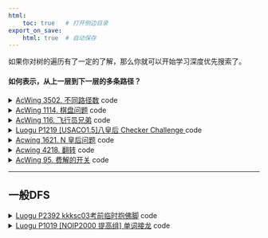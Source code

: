 ```yaml
---
html:
    toc: true   # 打开侧边目录
export_on_save:
    html: true  # 自动保存
---
```



如果你对树的遍历有了一定的了解，那么你就可以开始学习深度优先搜索了。


#### 如何表示，从上一层到下一层的多条路径？

<details><summary><a href="https://www.acwing.com/problem/content/3505/" target="_blank">AcWing 3502. 不同路径数</a> code</summary>

> `每次可以沿上下左右四个方向前进一步`意味着对于每个节点, 我们有四种选择
> 在代码中, 我们应该如何实现, 从 `{x,y}` -> `{x-1, y}` 这个点的操作呢
> 喜闻乐见的一种方式就是直接x-1, 但在比赛中, 我们常常通过一个 `dx[4], dy[4]` 数组来实现
> 可以模拟一下 `dx[4]={-1,0,1,0}, dy[4]={0,-1,0,1}`
> `nx = x + dx[0]`
> `ny = y + dy[0]` 
> 此时, 上下左右的转移就被我们写进了循环中, 大大减少了重复代码量

```cpp
#include <iostream>
#include <set>
using namespace std;

const int N=10;

int dxy[4][2]={ {-1,0}, {1,0}, {0,-1}, {0,1} };

set<int> cnt; 
int mp[N][N];
int n, m, k, res;

void dfs(int x, int y, int w){
    if(w > k){
        cnt.insert(res);
        return ;
    }
    
    for(int i=0; i<4; i++){
        int nx = x + dxy[i][0];
        int ny = y + dxy[i][1];
        
        if(nx>=1 && ny>=1 && nx<=n && ny<=m){
            res = res*10 + mp[nx][ny];   
            dfs(nx, ny, w+1);
            res /= 10;
        }
    }
}

int main(){
    cin>>n>>m>>k;
    for(int i=1; i<=n; i++)
        for(int j=1; j<=m; j++)
            scanf("%d", &mp[i][j]);
    
    for(int i=1; i<=n; i++)
        for(int j=1; j<=m; j++)
            dfs(i, j, 0);   // 位置以及当前位数
    
    cout<<cnt.size();
    
    return 0;
}
```
</details>


<details><summary><a href="https://www.acwing.com/problem/content/description/1116/" target="_blank">AcWing 1114. 棋盘问题</a> code</summary>

> 我们首先思考一下, 求方案数, 肯定是不能重复的
> 那么我们可以再回想一下, dfs的搜索方案会重复吗? 我们上一道一题的去重是为什么?
> 思考完, 考虑一下这道题如何解决(自己尝试写一个, 先把输入写了), 他的关键之处在于`要求摆放时任意的两个棋子不能放在棋盘中的同一行或者同一列`
> 画一个4*4的图就好理解了, 直接平板上画
> 这时候, 就可以引入另外一个东西了`used`数组

```cpp
#include <iostream>
#include <cstring>
using namespace std;

const int N = 10;

char a[N][N];
bool x[N], y[N];  // 该行, 列有没有使用  
int n, k, ans;

void dfs(int i, int w) {
    if (w == k) {
        ans++;
        return;
    }
    if (i > n) return;
    for (int j = 1; j <= n; j++)
        if (!x[i] && !y[j] && a[i][j] == '#') {
            x[i] = y[j] = 1;
            dfs(i + 1, w + 1);
            x[i] = y[j] = 0;
        }
    dfs(i + 1, w);

    return;
}

void solve() {
    while (cin >> n >> k) {
        if (n == -1 && k == -1) return;
        memset(x, 0, sizeof x);
        memset(y, 0, sizeof y);
        ans = 0;
        for (int i = 1; i <= n; i++)
            for (int j = 1; j <= n; j++)
                cin >> a[i][j];
        dfs(1, 0);
        cout << ans << "\n";
    }
    return;
}

int main() {
    solve();
    return 0;
}
```
</details>

<details><summary><a href="https://www.acwing.com/problem/content/description/118/" target="_blank">AcWing 116. 飞行员兄弟</a> code</summary>

```cpp
#define fst first
#define sed second

#include <iostream>
using namespace std;

typedef pair<int, int> PII;

int g[5][5]; // 需要将所有值变为 0  

PII step[100], ans[100];

bool check(){
    for(int i=1; i<=4; i++)
        for(int j=1; j<=4; j++)
            if(g[i][j])
                return 0;
    return 1;
}

void updata(){
    if(ans[0].fst < step[0].fst) return ;
    
    ans[0].fst=step[0].fst;
    for(int i=1; i<=step[0].fst; i++)
        ans[i].fst = step[i].fst,
        ans[i].sed = step[i].sed;
}

// 改变该点状态
void change(int x, int y){
    for(int i=1; i<=4; i++)
        g[x][i]^=1, g[i][y]^=1;
    g[x][y]^=1;
}

void dfs(int x, int y){
    
    // 到达边界
    if(x>4){
        // 如果结果合法（是解，但非最优）
        if ( check() )
        // 更新（如果是更优解，就更新）
            updata();
        // 结束
        return ;    
    }
    
    // 改变当前点状态
    change(x, y);
    // 更新答案
    step[0].fst++;
    step[ step[0].fst ] = {x, y};
    
    if(y==4)
        dfs(x+1, 1);
    else
        dfs(x, y+1);
    
    // 恢复现场
    change(x, y);
    step[0].fst--;
    
    if(y==4)
        dfs(x+1, 1);
    else
        dfs(x, y+1);
}

int main(){
    // 获取地图
    for(int i=1; i<=4; i++){
    for(int j=1; j<=4; j++){
        char c;
        scanf("%c", &c);
        if(c=='+') g[i][j]=1;
    }
    getchar();
    }
    
    ans[0].fst=99;
    
    // 枚举每个点的状态
    dfs(1,1);
    
    cout<<ans[0].fst<<endl;
    for(int i=1; i<=ans[0].fst; i++)
        cout<<ans[i].fst<<" "<<ans[i].sed<<endl;
    
    return 0;
}
```
</details>


<details><summary><a href="https://www.luogu.com.cn/problem/P1219" target="_blank">Luogu P1219 [USACO1.5]八皇后 Checker Challenge
</a> code</summary>

> 此题在上一题的基础上加入斜线

```cpp
#include <iostream>
#include <vector>
using namespace std;

const int N=50;

int cnt=0;  // 记录解的个数
vector<int> ans;
bool x[N], y[N], r[N], l[N];
int n;

void dfs(int c){    // 第几层
    if(ans.size() == n){
        if(++cnt<=3){
            for(auto i: ans) cout<<i<<" ";
            cout<<"\n";
        }
        return ;
    }

    for(int i=1; i<=n; i++)
        if(!x[c] && !y[i] && !r[i-c+10] && !l[i+c]){
            x[c] =   y[i] =   r[i-c+10] =   l[i+c] = 1;
            ans.push_back(i);
            dfs(c+1);
            x[c] =   y[i] =   r[i-c+10] =   l[i+c] = 0;
            ans.pop_back();
        }
}

int main(){
    cin>>n;
    dfs(1);
    cout<<cnt;
    return 0;
}
```
</details>

<details><summary><a href="https://www.acwing.com/problem/content/description/1623/" target="_blank">Acwing 1621. N 皇后问题</a> code</summary>

```cpp
#include <iostream>
#include <cstring>
using namespace std;

const int N=3000;

int x[N], y[N], r[N], l[N], a[N];

bool add(int i, int j){
    if(++x[i]!=1) return 0;
    if(++y[j]!=1) return 0; 
    if(++r[j-i+1000]!=1) return 0;
    if(++l[i+j]!=1) return 0;
    return 1;
}

void solve(){
    int n; cin>>n;
    memset(x, 0, sizeof x);
    memset(y, 0, sizeof y);
    memset(r, 0, sizeof r);
    memset(l, 0, sizeof l);
    for(int i=1; i<=n; i++) scanf("%d", a+i);

    for(int i=1; i<=n; i++)
        if( !add(i, a[i]) ){
            puts("NO");
            return ;
        }
    puts("YES");
    return ;
}

int main(){
    int T; cin>>T;
    while(T--) solve();
    return 0;
}
```
</details>

<details><summary><a href="https://www.acwing.com/problem/content/4221/" target="_blank">Acwing 4218. 翻转</a> code</summary>

```cpp
#include <iostream>
#include <cstring>
using namespace std;

const int N=20;

int g[N][N];
int bk[N][N];
int m, n;
string ans;
int anscnt=0x3f3f3f3f;

void cg(int x, int y){
    g[x][y] = g[x][y] ? 0: 1;
    g[x-1][y] = g[x-1][y] ? 0: 1;
    g[x+1][y] = g[x+1][y] ? 0: 1;
    g[x][y-1] = g[x][y-1] ? 0: 1;
    g[x][y+1] = g[x][y+1] ? 0: 1;
}

bool ck(){
    for(int j=1; j<=n; j++)
        if(g[m][j]) return 0;
    return 1;
}

void dfs(int u, string res, int cnt){
    if(u>n){
        memcpy(bk, g, sizeof bk);   // 备份一下
        
        for(int i=2; i<=m; i++)
            for(int j=1; j<=n; j++)
                if(g[i-1][j])
                    cg(i, j), res += "1", cnt++;
                else
                    res += "0";
        for(int j=1; j<=n; j++) res += "0";
        
        if(!ck()) {
            memcpy(g, bk, sizeof g);    // 恢复
            return ;
        }
        memcpy(g, bk, sizeof g);    // 恢复
        
        if(cnt < anscnt || ans=="" || res<ans) ans = res, anscnt = cnt; 
        return ;
    }
    
    dfs(u+1, res+"0", cnt);  // 不改变
    
    cg(1,u);  // 改变
    dfs(u+1, res+"1", cnt+1);
    cg(1,u);  // 恢复现场
}

int main(){
    cin>>m>>n;
    
    for(int i=1; i<=m; i++)
        for(int j=1; j<=n; j++)
            scanf("%d", &g[i][j]);
    
    dfs(1, "", 0); 
    
    
    int k=0;
    
    if(ans=="")cout<<"IMPOSSIBLE";
    
    for(int i=1; i<=m; i++, cout<<"\n")
        for(int j=1; j<=n; j++)
            cout<<ans[k++]<<" ";
    
    return 0;
}
```
</details>


<details><summary><a href="https://www.acwing.com/problem/content/97/" target="_blank">AcWing 95. 费解的开关</a> code</summary>

```cpp
#include <iostream>
#include <algorithm>
using namespace std;

const int N=10;

int dxy[4][2]={ {-1,0}, {1,0}, {0,-1}, {0,1} };

// 地图 地图备份
int g[N][N], backup[N][N];
int ans=0x3f3f3f3f;

bool check(){
    for(int i=0; i<5; i++)
        if(!g[4][i]) return 0;
    return 1;
}

void bf(){
    for(int i=0; i<5; i++)
        for(int j=0; j<5; j++)
            backup[i][j]=g[i][j];
}

void rbf(){
    for(int i=0; i<5; i++)
        for(int j=0; j<5; j++)
            g[i][j]=backup[i][j];
}

void change(int x, int y){
    for(int i=0; i<4; i++){
        int nx=x+dxy[i][0];
        int ny=y+dxy[i][1];
        if(nx<0 || ny<0) continue;
        g[nx][ny]^=1;
    }
    g[x][y]^=1;
}

// w是当前已经改变的次数
void dfs(int u, int w){
    
    if(w > ans) return ;
    
    // 到达边界
    if(u>4){
        // 保存当前地图
        bf();
        // 直接计算下面4层
        for(int i=1; i<5 && w<=6; i++)
            for(int j=0; j<5; j++)
                if(!g[i-1][j])
                    change(i, j), w++;
        
        if(w<=6 && check()) ans=min(ans, w);
        // 恢复回去
        rbf();
        return ;
    }
    
    // 改变
    change(0, u);
    dfs(u+1, w+1);
    change(0, u);
    
    // 不改变
    dfs(u+1, w);
}


int main(){
    int n;
    cin>>n;
    
    while(n--){
        ans=0x3f3f3f3f;
        
        for(int i=0; i<5; i++)
            for(int j=0; j<5; j++){
                scanf("%1d", &g[i][j]);
                backup[i][j]=g[i][j];
            }
        
        // 第一排的第几个点
        // 已经改变了几次
        dfs(0, 0);
        
        if(ans==0x3f3f3f3f)
            puts("-1");
        else
            cout<<ans<<"\n";
    }
    
    return 0;
}
```
</details>

---

## 一般DFS


<details><summary><a href="https://www.luogu.com.cn/problem/P2392" target="_blank">Luogu P2392 kkksc03考前临时抱佛脚</a> code</summary>


kkk 需要做 $4$ 科习题集
$A$ 科共有 $s_1$ 道题目，每道题目的消耗时间分别是 $A_1, A_2, A_3, ..., A_{s_1}$
$B$ 科共有 $s_2$ 道题目，每道题目的消耗时间分别是 $B_1, B_2, B_3, ..., B_{s_2}$
$C$ 科共有 $s_3$ 道题目，每道题目的消耗时间分别是 $C_1, C_2, C_3, ..., C_{s_3}$
$D$ 科共有 $s_4$ 道题目，每道题目的消耗时间分别是 $D_1, D_2, D_3, ..., D_{s_4}$

- kkk 可以同时计算两道题目，kkk 必须一科一科的复习

因此这个条件，**完成复习的最短时间 -> 完成每科的最短时间之和**

具体的，我们现在需要解决，完成 $s_i$ 道题目花费的最短时间

- 最短时间 $>=$  $\lceil 所有时间/2 \rceil$

因此，我们不妨考虑 **做题时间的所有排列**，依次累加到 $res$

当 $res >= \lceil 所有时间/2 \rceil$，$res$ 就是其中的一个可行解

最小的 $res$ 就是最短时间

```cpp
#include <iostream>
#include <algorithm>
using namespace std;

const int N=30;

int s[N], a[N], ans=0;

int main(){
    for(int i=1; i<=4; i++) scanf("%d", s+i);

    for(int k=1; k<=4; k++){
        int all = 0;
        for(int j=1; j<=s[k]; j++) scanf("%d", a+j), all += a[j];
        sort(a+1, a+1+s[k]);
        
        int res = 0x3f3f3f3f;
        do{
            int A=0;
            // 在该顺序下, 最小时间花费
            for(int j=1; j<=s[k]; j++){
                A+=a[j];
                if(A>=(all+1)/2 || A>res) break;
            }
            res = min(res, A);
            if(A == (all+1)/2) break;
        }while(next_permutation(a+1, a+1+s[k]));
        
        ans += res;
    }

    cout<<ans;
    return 0;
}
```
</details>

<details><summary><a href="https://www.luogu.com.cn/problem/P1019" target="_blank">Luogu P1019 [NOIP2000 提高组] 单词接龙</a> code</summary>

给定一些单词，将单词连接起来

此时有两个问题

1. 对于单词 $a$ 和 $b$，$b$ 能否接到 $a$ 的后面
    显然，我们只需要截取 $a$ 的后面 $i$ 位，$b$ 的前面 $i$ 位
    如果截取的部分相同，且不等于 $a$ 和 $b$，那么 $b$ 就可以接到 $a$ 后面

2. 对于单词 $a$ 和 $b$，接龙后是什么样子？
    我们已经知道他们相同的部分，那么只需要用 **$a + b剩下的部分$** 就是连接后的串

此时，我们只需要从第一个单词开始，看此单词能够与那些单词连接。然后是第二个单词...

```cpp
#include <cstring>
#include <iostream>
#include <algorithm>

using namespace std;

const int N = 21;

int n;
string word[N];
int g[N][N];
int used[N];
int ans;

void dfs(string dragon, int last)
{
    ans = max((int)dragon.size(), ans);

    used[last] ++ ;

    for (int i = 0; i < n; i ++ )
        if (g[last][i] && used[i] < 2)
            dfs(dragon + word[i].substr(g[last][i]), i);

    used[last] -- ;
}

int main()
{
    cin >> n;
    for (int i = 0; i < n; i ++ ) cin >> word[i];
    char start;
    cin >> start;

    for (int i = 0; i < n; i ++ )
        for (int j = 0; j < n; j ++ )
        {
            string a = word[i], b = word[j];
            for (int k = 1; k < min(a.size(), b.size()); k ++ )
                if (a.substr(a.size() - k, k) == b.substr(0, k))
                {
                    g[i][j] = k;
                    break;
                }
        }

    for (int i = 0; i < n; i ++ )
        if (word[i][0] == start)
            dfs(word[i], i);

    cout << ans << endl;

    return 0;
}
```
</details>
